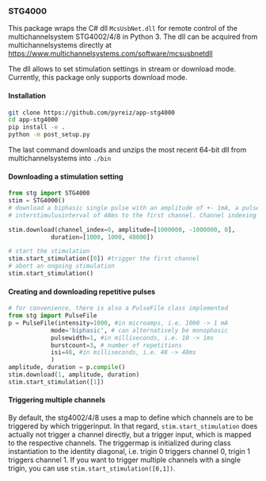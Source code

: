 ### STG4000 

This package wraps the C# dll ```McsUsbNet.dll``` for remote control of the multichannelsystem STG4002/4/8 in Python 3. The dll can be acquired from multichannelsystems directly at https://www.multichannelsystems.com/software/mcsusbnetdll

The dll allows to set stimulation settings in stream or download mode. Currently, this package only supports download mode.

#### Installation

```bash
git clone https://github.com/pyreiz/app-stg4000
cd app-stg4000
pip install -e .
python -m post_setup.py
```
The last command downloads and unzips the most recent 64-bit dll from multichannelsystems into ```./bin```

#### Downloading a stimulation setting

```python
from stg import STG4000
stim = STG4000()
# download a biphasic single pulse with an amplitude of +- 1mA, a pulsewidth of 1ms and a 
# interstimulusinterval of 48ms to the first channel. Channel indexing starts at 0.

stim.download(channel_index=0, amplitude=[1000000, -1000000, 0],
            duration=[1000, 1000, 48000])

# start the stimulation
stim.start_stimulation([0]) #trigger the first channel
# abort an ongoing stimulation
stim.start_stimulation()
```
#### Creating and downloading repetitive pulses
```python
# for convenience, there is also a PulseFile class implemented
from stg import PulseFile
p = PulseFile(intensity=1000, #in microamps, i.e. 1000 -> 1 mA
            mode='biphasic', # can alternatively be monophasic
            pulsewidth=1, #in milliseconds, i.e. 10 -> 1ms
            burstcount=3, # number of repetitions
            isi=48, #in milliseconds, i.e. 48 -> 48ms
            )
amplitude, duration = p.compile()
stim.download(1, amplitude, duration)
stim.start_stimulation([1])
```
#### Triggering multiple channels

By default, the stg4002/4/8 uses a map to define which channels are to be triggered by which triggerinput. In that regard, ```stim.start_stimulation``` does actually not trigger a channel directly, but a trigger input, which is mapped to the respective channels. The triggermap is initialized during class instantiation to the identity diagonal, i.e. trigin 0 triggers channel 0, trigin 1 triggers channel 1. If you want to trigger multiple channels with a single trigin, you can use ```stim.start_stimulation([0,1])```. 
